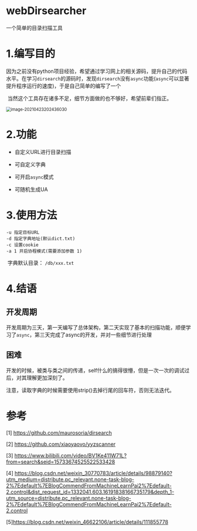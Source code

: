 # webDirsearcher

一个简单的目录扫描工具

# 1.编写目的

​	因为之前没有python项目经验，希望通过学习网上的相关源码，提升自己的代码水平。在学习`dirsearch`的源码时，发现`dirsearch`没有`async`功能(`async`可以显著提升程序运行的速度)，于是自己简单的编写了一个

​	当然这个工具存在诸多不足，细节方面做的也不够好，希望前辈们指正。

<img src="http://119.3.237.82/wp-content/uploads/2021/04/image-20210423202436030.png" alt="image-20210423202436030" style="zoom: 80%;" />



# 2.功能

- 自定义URL进行目录扫描

- 可自定义字典
- 可开启`async`模式
- 可随机生成UA

# 3.使用方法

```
-u 指定目标URL
-d 指定字典地址(默认dict.txt)
-c 设置cookie
-a 1 开启协程模式(需要添加参数 1)
```

​	字典默认目录： `/db/xxx.txt`

# 4.结语

## 开发周期	

​	开发周期为三天，第一天编写了总体架构，第二天实现了基本的扫描功能，顺便学习了`async`，第三天完成了async的开发，并对一些细节进行处理

## 困难	

​	开发的时候，被类与类之间的传递，self什么的搞得很懵，但是一次一次的调试过后，对其理解更加深刻了。

​	注意，读取字典的时候需要使用strip()去掉行尾的回车符，否则无法迭代。


# 参考

[1]  https://github.com/maurosoria/dirsearch

[2]  https://github.com/xiaoyaovo/yyzscanner

[3] https://www.bilibili.com/video/BV1Ke411W71L?from=search&seid=15733674525522533428

[4] https://blog.csdn.net/weixin_30770783/article/details/98879140?utm_medium=distribute.pc_relevant.none-task-blog-2%7Edefault%7EBlogCommendFromMachineLearnPai2%7Edefault-2.control&dist_request_id=1332041.603.16191838166735179&depth_1-utm_source=distribute.pc_relevant.none-task-blog-2%7Edefault%7EBlogCommendFromMachineLearnPai2%7Edefault-2.control

[5]https://blog.csdn.net/weixin_46622106/article/details/111855778
